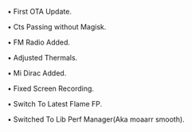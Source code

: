• First OTA Update.

• Cts Passing without Magisk.

• FM Radio Added.

• Adjusted Thermals.

• Mi Dirac Added.

• Fixed Screen Recording.

• Switch To Latest Flame FP.

• Switched To Lib Perf Manager(Aka moaarr smooth).
